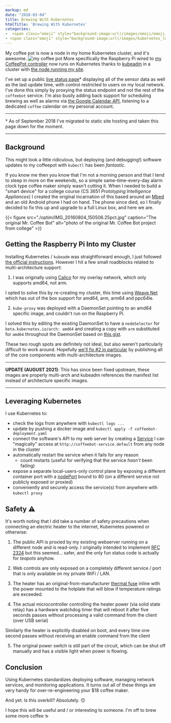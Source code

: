 ```yaml
---
markup: md
date: "2018-03-04"
title: Brewing With Kubernetes
htmlTitle: 'Brewing With Kubernetes'
categories:
-  <span class="emoji" style="background-image:url(/images/emoji/emoji_u2615.png)" title=":coffee:">:coffee:</span>
- <span class="emoji" style="background-image:url(/images/kubernetes_logo.svg)" title=":kubernetes:"/>:kubernetes:</span>
---
```


My coffee pot is now a node in my home Kubernetes cluster, and it's awesome.
<img src="./optim/coffeebot.25pct.jpg" title="my coffee pot"/>
More specifically the Raspberry Pi wired to [my CoffeePot controller](https://github.com/bentheelder/mrcoffeebot) now runs on Kubernetes thanks to [kubeadm](https://kubernetes.io/docs/setup/independent/create-cluster-kubeadm/) in a cluster with [the node running my site](/posts/migrating-my-site-to-kubernetes).

I've set up a public <a href="/projects/coffee">live status page</a>* displaying all of the sensor data as well as the last update time, with control restricted to users on my local network. I've done this simply by proxying the status endpoint and not the rest of the `coffeebot` service. I'm also busily adding back support for scheduling brewing as well as alarms via [the Google Calendar API](https://developers.google.com/google-apps/calendar/quickstart/go), listening to a dedicated `coffee` calendar on my personal account.

<hr/>
* As of September 2018 I've migrated to static site hosting and taken this page down for the moment.
<hr/>

## Background

This might look a little ridiculous, but deploying (and debugging!) software updates to my coffeepot with `kubectl` has been *fantastic*.

If you know me then you know that I'm not a morning person and that I tend to sleep in more on the weekends, so a simple same-time-every-day alarm clock type coffee maker simply wasn't cutting it. When I needed to build a "smart device" for a college course (CS 3651 *Prototyping Intelligence Appliances*) I created the original incarnation of this based around an [Mbed](https://www.mbed.com/en/) and an old Android phone I had on hand. The phone since died, so I finally decided to fix this up and upgrade to a full Linux box, and here we are.

{{< figure src="./optim/IMG_20160804_150506.25pct.jpg" caption="The original Mr. Coffee Bot" alt="photo of the original Mr. Coffee Bot project from college" >}}

## Getting the Raspberry Pi Into my Cluster

Installing Kubernetes / `kubeadm` was straightforward enough, I just followed [the official instructions](https://kubernetes.io/docs/setup/independent/install-kubeadm/). However I hit a few small roadblocks related to multi-architecture support:

1) I was originally using [Calico](https://www.projectcalico.org/) for my overlay network, which only supports amd64, not arm.

I opted to solve this by re-creating my cluster, this time using [Weave Net](https://www.weave.works/docs/net/latest/overview/) which has out of the box support for amd64, arm, arm64 and ppc64le.

2) `kube-proxy` was deployed with a DaemonSet pointing to an amd64 specific image, and couldn't run on the Raspberry Pi.

I solved this by editing the existing DaemonSet to have a `nodeSelector` for `beta.kubernetes.io/arch: amd64` and creating a copy with `arm` substituted for `amd64` throughout the DaemonSet based on [this gist](https://gist.github.com/squidpickles/dda268d9a444c600418da5e1641239af).

These two rough spots are definitely not ideal, but also weren't particularly difficult to work around. Hopefully [we'll fix #2 in particular](https://github.com/kubernetes/kubeadm/issues/51) by publishing all of the core components with multi-architecture images.

<hr/>
<strong>UPDATE (AUGUST 2021)</strong>: This has since been fixed upstream, these images are properly multi-arch and kubeadm references the manifest list instead of architecture specific images.
<hr/>

## Leveraging Kubernetes

I use Kubernetes to:

- check the logs from anywhere with `kubectl logs ...`
- update by pushing a docker image and `kubectl apply -f coffeebot-deployment.yaml`
- connect the software's API to my web server by creating a [Service](https://kubernetes.io/docs/concepts/services-networking/service/) I can "magically" access at `http://coffeebot-service.default` from any node in the cluster
- automatically restart the service when it fails for any reason
  - count restarts (useful for verifying that the service *hasn't* been failing)
- expose a separate local-users-only control plane by exposing a different container port with a [nodePort](https://kubernetes.io/docs/concepts/services-networking/service/#type-nodeport) bound to 80 (on a different service not publicly exposed or proxied)
- conveniently and securely access the service(s) from anywhere with `kubectl proxy`


## Safety ⚠️

It's worth noting that I did take a number of safety precautions when connecting an electric heater to the internet, Kubernetes powered or otherwise:

1) The public API is proxied by my existing webserver running on a different node and is read-only. I originally intended to implement [RFC 2324](https://www.ietf.org/rfc/rfc2324.txt) but this seemed... safer, and the only fun status code is actually for *teapots* anyhow.

2) Web controls are only exposed on a completely different service / port that is only available on my private WiFi / LAN.

3) The heater has an original-from-manufacturer [thermal fuse](https://en.wikipedia.org/wiki/Thermal_cutoff#Thermal_fuse) inline with the power mounted to the hotplate that will blow if temperature ratings are exceeded.

4) The actual microcontroller controlling the heater power (via solid state relay) has a hardware watchdog timer that will reboot it after five seconds passes without processing a valid command from the client (over USB serial)

Similarly the heater is explicitly disabled on boot, and every time one second passes without receiving an enable command from the client

5) The original power switch is still part of the circuit, which can be shut off manually and has a visible light when power is flowing.

## Conclusion

Using Kubernetes standardizes deploying software, managing network services, and monitoring applications. It turns out all of these things are very handy for over-re-engineering your $18 coffee maker.

And yet: Is this overkill? Absolutely. 🙃

I hope this will be useful and / or interesting to someone. I'm off to brew some more coffee ☕️